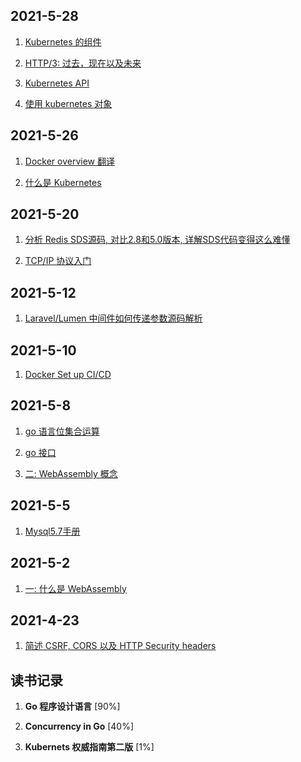 ## 2021-5-28
1. [Kubernetes 的组件](20310528/k8s_components.md)

2. [HTTP/3: 过去，现在以及未来](20310528/http3_past_present_future.md)

3. [Kubernetes API](20310528/k8s_kubernetes_api.md)

4. [使用 kubernetes 对象](20310528/working_with_k8s_object.md)

## 2021-5-26
1. [Docker overview 翻译](20310526/docker_overview.md)

2. [什么是 Kubernetes](20310526/what_is_kubernetes.md)

## 2021-5-20
1. [分析 Redis SDS源码, 对比2.8和5.0版本, 详解SDS代码变得这么难懂](20310520/redis_sds_source_analyse.md)

2. [TCP/IP 协议入门](20310520/introduction_tcp_ip_protocol.md)

## 2021-5-12
1. [Laravel/Lumen 中间件如何传递参数源码解析](20310512/laravel_middleware_params.md)

## 2021-5-10
1. [Docker Set up CI/CD](20310510/docker_set_up_ci_cd.md)

## 2021-5-8
1. [go 语言位集合运算](20210508/go_bit_operate.md)

2. [go 接口](20210508/go_interface.md)

3. [二: WebAssembly 概念](20210508/webAssembly-concept.md)

## 2021-5-5
1. [Mysql5.7手册](mysql5.7/index.md)

## 2021-5-2
1. [一: 什么是 WebAssembly](20210502/what-is-webAssembly.md)

## 2021-4-23
1. [简述 CSRF, CORS 以及 HTTP Security headers](20210423/web-attacks.md)

## 读书记录
1. **Go 程序设计语言** [90%]

2. **Concurrency in Go** [40%] 

3. **Kubernets 权威指南第二版** [1%]
